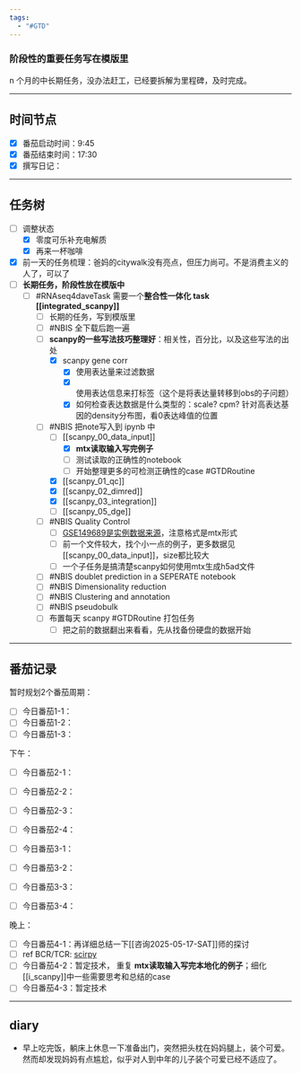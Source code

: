 ```yaml
---
tags:
  - "#GTD"
---
```


### 阶段性的重要任务写在模版里

n 个月的中长期任务，没办法赶工，已经要拆解为里程碑，及时完成。

---
## 时间节点

- [x] 番茄启动时间：9:45
- [x] 番茄结束时间：17:30
- [x] 撰写日记：

---
## 任务树

- [ ] 调整状态
	- [x] 零度可乐补充电解质
	 - [x] 再来一杯咖啡
- [x] 前一天的任务梳理：爸妈的citywalk没有亮点，但压力尚可。不是消费主义的人了，可以了
- [ ] **长期任务，阶段性放在模版中**
  - [ ] #RNAseq4daveTask 需要一个**整合性一体化 task [[integrated_scanpy]]**
    - [ ] 长期的任务，写到模版里
    - [ ] #NBIS 全下载后跑一遍
    - [ ] **scanpy的一些写法技巧整理好**：相关性，百分比，以及这些写法的出处
	    - [x] scanpy gene corr
	      - [x] 使用表达量来过滤数据
	       - [x] 使用表达信息来打标签（这个是将表达量转移到obs的子问题）
	        - [x] 如何检查表达数据是什么类型的：scale? cpm? 针对高表达基因的density分布图，看0表达峰值的位置
    - [ ] #NBIS 把note写入到 ipynb 中
	    - [ ] [[scanpy_00_data_input]]
		    - [x] **mtx读取输入写完例子**
	        - [ ] 测试读取的正确性的notebook
		    - [ ] 开始整理更多的可检测正确性的case #GTDRoutine 
	    - [x] [[scanpy_01_qc]]
	    - [x] [[scanpy_02_dimred]]
	    - [x] [[scanpy_03_integration]]
	    - [ ] [[scanpy_05_dge]]
    - [ ] #NBIS Quality Control
	    - [ ] [GSE149689是实例数据来源](https://www.ncbi.nlm.nih.gov/geo/query/acc.cgi?acc=GSE149689)，注意格式是mtx形式 
	    - [ ] 前一个文件较大，找个小一点的例子，更多数据见[[scanpy_00_data_input]]，size都比较大
	    - [ ] 一个子任务是搞清楚scanpy如何使用mtx生成h5ad文件
    - [ ] #NBIS doublet prediction in a SEPERATE notebook
    - [ ] #NBIS Dimensionality reduction
    - [ ] #NBIS Clustering and annotation
    - [ ] #NBIS pseudobulk
    - [ ] 布置每天 scanpy #GTDRoutine 打包任务
	    - [ ] 把之前的数据翻出来看看，先从找备份硬盘的数据开始
    
---
## 番茄记录

暂时规划2个番茄周期：
- [ ] 今日番茄1-1：
- [ ] 今日番茄1-2：
- [ ] 今日番茄1-3：

下午：
- [ ] 今日番茄2-1：
- [ ] 今日番茄2-2：
- [ ] 今日番茄2-3：
- [ ] 今日番茄2-4：

- [ ] 今日番茄3-1：
- [ ] 今日番茄3-2：
- [ ] 今日番茄3-3：
- [ ] 今日番茄3-4：

晚上：
- [ ] 今日番茄4-1：再详细总结一下[[咨询2025-05-17-SAT]]师的探讨
- [ ] ref BCR/TCR: [scirpy](https://scirpy.scverse.org/en/latest/index.html)
- [ ] 今日番茄4-2：暂定技术， 重复 **mtx读取输入写完本地化的例子**；细化[[i_scanpy]]中一些需要思考和总结的case
- [ ] 今日番茄4-3：暂定技术

---

## diary
- 早上吃完饭，躺床上休息一下准备出门，突然把头枕在妈妈腿上，装个可爱。
然而却发现妈妈有点尴尬，似乎对人到中年的儿子装个可爱已经不适应了。
